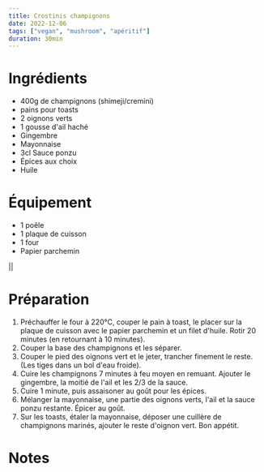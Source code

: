 ```yaml
---
title: Crostinis champignons
date: 2022-12-06
tags: ["vegan", "mushroom", "apéritif"]
duration: 30min
---
```


# Ingrédients

+ 400g de champignons (shimeji/cremini)
+ pains pour toasts
+ 2 oignons verts
+ 1 gousse d'ail haché
+ Gingembre
+ Mayonnaise
+ 3cl Sauce ponzu
+ Épices aux choix
+ Huile

# Équipement

+ 1 poêle
+ 1 plaque de cuisson
+ 1 four
+ Papier parchemin

||
# Préparation

1. Préchauffer le four à 220°C, couper le pain à toast, le placer sur la plaque de cuisson avec le papier
parchemin et un filet d'huile. Rotir 20 minutes (en retournant à 10 minutes).
2. Couper la base des champignons et les séparer.
3. Couper le pied des oignons vert et le jeter, trancher finement le reste. (Les tiges dans un bol d'eau froide).
4. Cuire les champignons 7 minutes à feu moyen en remuant. Ajouter le gingembre, la moitié de l'ail et les 2/3 de la sauce.
5. Cuire 1 minute, puis assaisoner au goût pour les épices.
4. Mélanger la mayonnaise, une partie des oignons verts, l'ail et la sauce ponzu restante. Épicer au goût.
5. Sur les toasts, étaler la mayonnaise, déposer une cuillère de champignons marinés, ajouter le reste d'oignon vert.
Bon appétit.

# Notes
